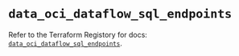 # `data_oci_dataflow_sql_endpoints`

Refer to the Terraform Registory for docs: [`data_oci_dataflow_sql_endpoints`](https://registry.terraform.io/providers/oracle/oci/6.18.0/docs/data-sources/dataflow_sql_endpoints).
